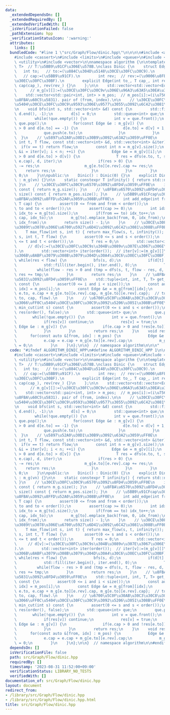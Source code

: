```yaml
---
data:
  _extendedDependsOn: []
  _extendedRequiredBy: []
  _extendedVerifiedWith: []
  _isVerificationFailed: false
  _pathExtension: hpp
  _verificationStatusIcon: ':warning:'
  attributes:
    links: []
  bundledCode: "#line 1 \"src/Graph/Flow/dinic.hpp\"\n\n\n\n#include <algorithm>\n\
    #include <cassert>\n#include <limits>\n#include <queue>\n#include <tuple>\n#include\
    \ <utility>\n#include <vector>\n\nnamespace algorithm {\n\ntemplate <typename\
    \ T>  // T:\u5BB9\u91CF\u306E\u578B.\nclass Dinic {\n    struct Edge {\n     \
    \   int to;   // to:=(\u884C\u304D\u5148\u30CE\u30FC\u30C9).\n        T cap; \
    \   // cap:=(\u5BB9\u91CF).\n        int rev;  // rev:=(\u9006\u8FBA\u30A4\u30C6\
    \u30EC\u30FC\u30BF).\n        explicit Edge(int to_, T cap_, int rev_) : to(to_),\
    \ cap(cap_), rev(rev_) {}\n    };\n\n    std::vector<std::vector<Edge> > m_g;\
    \      // m_g[v][]:=(\u30CE\u30FC\u30C9v\u306E\u96A3\u63A5\u30EA\u30B9\u30C8).\n\
    \    std::vector<std::pair<int, int> > m_pos;  // m_pos[i]:=(i\u756A\u76EE\u306E\
    \u8FBA\u60C5\u5831). pair of (from, index).\n\n    // \u30CE\u30FC\u30C9s\u3068\
    \u5404\u30CE\u30FC\u30C9\u9593\u306E\u9577\u3055\u3092\u6C42\u3081\u308B\uFF0E\
    \n    void bfs(int s, std::vector<int> &d) const {\n        std::fill(d.begin(),\
    \ d.end(), -1);\n        d[s] = 0;\n        std::queue<int> que;\n        que.push(s);\n\
    \        while(!que.empty()) {\n            int v = que.front();\n           \
    \ que.pop();\n            for(const Edge &e : m_g[v]) {\n                if(e.cap\
    \ > 0 and d[e.to] == -1) {\n                    d[e.to] = d[v] + 1;\n        \
    \            que.push(e.to);\n                }\n            }\n        }\n  \
    \  }\n    // \u5897\u52A0\u30D1\u30B9\u3092\u63A2\u3059\uFF0E\n    T dfs(int v,\
    \ int t, T flow, const std::vector<int> &d, std::vector<int> &iter) {\n      \
    \  if(v == t) return flow;\n        const int n = m_g[v].size();\n        for(int\
    \ &i = iter[v]; i < n; ++i) {\n            Edge &e = m_g[v][i];\n            if(e.cap\
    \ > 0 and d[e.to] > d[v]) {\n                T res = dfs(e.to, t, std::min(flow,\
    \ e.cap), d, iter);\n                if(res > 0) {\n                    e.cap\
    \ -= res;\n                    m_g[e.to][e.rev].cap += res;\n                \
    \    return res;\n                }\n            }\n        }\n        return\
    \ 0;\n    }\n\npublic:\n    Dinic() : Dinic(0) {}\n    explicit Dinic(size_t vn)\
    \ : m_g(vn) {}\n\n    static constexpr T infinity() { return std::numeric_limits<T>::max();\
    \ }\n    // \u30CE\u30FC\u30C9\u6570\u3092\u8FD4\u3059\uFF0E\n    int order()\
    \ const { return m_g.size(); }\n    // \u8FBA\u6570\u3092\u8FD4\u3059.\n    int\
    \ size() const { return m_pos.size(); }\n    // \u5BB9\u91CFcap\u306E\u6709\u5411\
    \u8FBA\u3092\u8FFD\u52A0\u3059\u308B\uFF0E\n    int add_edge(int from, int to,\
    \ T cap) {\n        assert(0 <= from and from < order());\n        assert(0 <=\
    \ to and to < order());\n        assert(cap >= 0);\n        int idx_from = m_g[from].size(),\
    \ idx_to = m_g[to].size();\n        if(from == to) idx_to++;\n        m_g[from].emplace_back(to,\
    \ cap, idx_to);\n        m_g[to].emplace_back(from, 0, idx_from);\n        m_pos.emplace_back(from,\
    \ idx_from);\n        return size() - 1;\n    }\n    // \u30CE\u30FC\u30C9s\u304B\
    \u3089t\u3078\u306E\u6700\u5927\u6D41\u3092\u6C42\u3081\u308B\uFF0EO((|V|^2)*|E|).\n\
    \    T max_flow(int s, int t) { return max_flow(s, t, infinity()); }\n    T max_flow(int\
    \ s, int t, T flow) {\n        assert(0 <= s and s < order());\n        assert(0\
    \ <= t and t < order());\n        T res = 0;\n        std::vector<int> d(order());\
    \     // d[v]:=(\u30CE\u30FC\u30C9s\u304B\u3089v\u307E\u3067\u306E\u9577\u3055\
    ).\n        std::vector<int> iter(order());  // iter[v]:=(m_g[v][]\u306E\u6B21\
    \u306B\u8ABF\u3079\u308B\u3079\u304D\u30A4\u30C6\u30EC\u30FC\u30BF).\n       \
    \ while(res < flow) {\n            bfs(s, d);\n            if(d[t] == -1) break;\n\
    \            std::fill(iter.begin(), iter.end(), 0);\n            T tmp;\n   \
    \         while(flow - res > 0 and (tmp = dfs(s, t, flow - res, d, iter)) > 0)\
    \ res += tmp;\n        }\n        return res;\n    }\n    // \u8FBA\u306E\u60C5\
    \u5831\u3092\u8FD4\u3059\uFF0E\n    std::tuple<int, int, T, T> get_edge(int i)\
    \ const {\n        assert(0 <= i and i < size());\n        const auto &[from,\
    \ idx] = m_pos[i];\n        const Edge &e = m_g[from][idx];\n        return {from,\
    \ e.to, e.cap + m_g[e.to][e.rev].cap, m_g[e.to][e.rev].cap};  // tuple of (from,\
    \ to, cap, flow).\n    }\n    // \u6700\u5C0F\u30AB\u30C3\u30C8\u306B\u3088\u3063\
    \u3066\uFF0C\u5404\u30CE\u30FC\u30C9\u3092\u5206\u3051\u308B\uFF0E\n    std::vector<bool>\
    \ min_cut(int s) const {\n        assert(0 <= s and s < order());\n        std::vector<bool>\
    \ res(order(), false);\n        std::queue<int> que;\n        que.push(s);\n \
    \       while(!que.empty()) {\n            int v = que.front();\n            que.pop();\n\
    \            if(res[v]) continue;\n            res[v] = true;\n            for(const\
    \ Edge &e : m_g[v]) {\n                if(e.cap > 0 and !res[e.to]) que.push(e.to);\n\
    \            }\n        }\n        return res;\n    }\n    void reset() {\n  \
    \      for(const auto &[from, idx] : m_pos) {\n            Edge &e = m_g[from][idx];\n\
    \            e.cap = e.cap + m_g[e.to][e.rev].cap;\n            m_g[e.to][e.rev].cap\
    \ = 0;\n        }\n    }\n};\n\n}  // namespace algorithm\n\n\n"
  code: "#ifndef ALGORITHM_DINIC_HPP\n#define ALGORITHM_DINIC_HPP 1\n\n#include <algorithm>\n\
    #include <cassert>\n#include <limits>\n#include <queue>\n#include <tuple>\n#include\
    \ <utility>\n#include <vector>\n\nnamespace algorithm {\n\ntemplate <typename\
    \ T>  // T:\u5BB9\u91CF\u306E\u578B.\nclass Dinic {\n    struct Edge {\n     \
    \   int to;   // to:=(\u884C\u304D\u5148\u30CE\u30FC\u30C9).\n        T cap; \
    \   // cap:=(\u5BB9\u91CF).\n        int rev;  // rev:=(\u9006\u8FBA\u30A4\u30C6\
    \u30EC\u30FC\u30BF).\n        explicit Edge(int to_, T cap_, int rev_) : to(to_),\
    \ cap(cap_), rev(rev_) {}\n    };\n\n    std::vector<std::vector<Edge> > m_g;\
    \      // m_g[v][]:=(\u30CE\u30FC\u30C9v\u306E\u96A3\u63A5\u30EA\u30B9\u30C8).\n\
    \    std::vector<std::pair<int, int> > m_pos;  // m_pos[i]:=(i\u756A\u76EE\u306E\
    \u8FBA\u60C5\u5831). pair of (from, index).\n\n    // \u30CE\u30FC\u30C9s\u3068\
    \u5404\u30CE\u30FC\u30C9\u9593\u306E\u9577\u3055\u3092\u6C42\u3081\u308B\uFF0E\
    \n    void bfs(int s, std::vector<int> &d) const {\n        std::fill(d.begin(),\
    \ d.end(), -1);\n        d[s] = 0;\n        std::queue<int> que;\n        que.push(s);\n\
    \        while(!que.empty()) {\n            int v = que.front();\n           \
    \ que.pop();\n            for(const Edge &e : m_g[v]) {\n                if(e.cap\
    \ > 0 and d[e.to] == -1) {\n                    d[e.to] = d[v] + 1;\n        \
    \            que.push(e.to);\n                }\n            }\n        }\n  \
    \  }\n    // \u5897\u52A0\u30D1\u30B9\u3092\u63A2\u3059\uFF0E\n    T dfs(int v,\
    \ int t, T flow, const std::vector<int> &d, std::vector<int> &iter) {\n      \
    \  if(v == t) return flow;\n        const int n = m_g[v].size();\n        for(int\
    \ &i = iter[v]; i < n; ++i) {\n            Edge &e = m_g[v][i];\n            if(e.cap\
    \ > 0 and d[e.to] > d[v]) {\n                T res = dfs(e.to, t, std::min(flow,\
    \ e.cap), d, iter);\n                if(res > 0) {\n                    e.cap\
    \ -= res;\n                    m_g[e.to][e.rev].cap += res;\n                \
    \    return res;\n                }\n            }\n        }\n        return\
    \ 0;\n    }\n\npublic:\n    Dinic() : Dinic(0) {}\n    explicit Dinic(size_t vn)\
    \ : m_g(vn) {}\n\n    static constexpr T infinity() { return std::numeric_limits<T>::max();\
    \ }\n    // \u30CE\u30FC\u30C9\u6570\u3092\u8FD4\u3059\uFF0E\n    int order()\
    \ const { return m_g.size(); }\n    // \u8FBA\u6570\u3092\u8FD4\u3059.\n    int\
    \ size() const { return m_pos.size(); }\n    // \u5BB9\u91CFcap\u306E\u6709\u5411\
    \u8FBA\u3092\u8FFD\u52A0\u3059\u308B\uFF0E\n    int add_edge(int from, int to,\
    \ T cap) {\n        assert(0 <= from and from < order());\n        assert(0 <=\
    \ to and to < order());\n        assert(cap >= 0);\n        int idx_from = m_g[from].size(),\
    \ idx_to = m_g[to].size();\n        if(from == to) idx_to++;\n        m_g[from].emplace_back(to,\
    \ cap, idx_to);\n        m_g[to].emplace_back(from, 0, idx_from);\n        m_pos.emplace_back(from,\
    \ idx_from);\n        return size() - 1;\n    }\n    // \u30CE\u30FC\u30C9s\u304B\
    \u3089t\u3078\u306E\u6700\u5927\u6D41\u3092\u6C42\u3081\u308B\uFF0EO((|V|^2)*|E|).\n\
    \    T max_flow(int s, int t) { return max_flow(s, t, infinity()); }\n    T max_flow(int\
    \ s, int t, T flow) {\n        assert(0 <= s and s < order());\n        assert(0\
    \ <= t and t < order());\n        T res = 0;\n        std::vector<int> d(order());\
    \     // d[v]:=(\u30CE\u30FC\u30C9s\u304B\u3089v\u307E\u3067\u306E\u9577\u3055\
    ).\n        std::vector<int> iter(order());  // iter[v]:=(m_g[v][]\u306E\u6B21\
    \u306B\u8ABF\u3079\u308B\u3079\u304D\u30A4\u30C6\u30EC\u30FC\u30BF).\n       \
    \ while(res < flow) {\n            bfs(s, d);\n            if(d[t] == -1) break;\n\
    \            std::fill(iter.begin(), iter.end(), 0);\n            T tmp;\n   \
    \         while(flow - res > 0 and (tmp = dfs(s, t, flow - res, d, iter)) > 0)\
    \ res += tmp;\n        }\n        return res;\n    }\n    // \u8FBA\u306E\u60C5\
    \u5831\u3092\u8FD4\u3059\uFF0E\n    std::tuple<int, int, T, T> get_edge(int i)\
    \ const {\n        assert(0 <= i and i < size());\n        const auto &[from,\
    \ idx] = m_pos[i];\n        const Edge &e = m_g[from][idx];\n        return {from,\
    \ e.to, e.cap + m_g[e.to][e.rev].cap, m_g[e.to][e.rev].cap};  // tuple of (from,\
    \ to, cap, flow).\n    }\n    // \u6700\u5C0F\u30AB\u30C3\u30C8\u306B\u3088\u3063\
    \u3066\uFF0C\u5404\u30CE\u30FC\u30C9\u3092\u5206\u3051\u308B\uFF0E\n    std::vector<bool>\
    \ min_cut(int s) const {\n        assert(0 <= s and s < order());\n        std::vector<bool>\
    \ res(order(), false);\n        std::queue<int> que;\n        que.push(s);\n \
    \       while(!que.empty()) {\n            int v = que.front();\n            que.pop();\n\
    \            if(res[v]) continue;\n            res[v] = true;\n            for(const\
    \ Edge &e : m_g[v]) {\n                if(e.cap > 0 and !res[e.to]) que.push(e.to);\n\
    \            }\n        }\n        return res;\n    }\n    void reset() {\n  \
    \      for(const auto &[from, idx] : m_pos) {\n            Edge &e = m_g[from][idx];\n\
    \            e.cap = e.cap + m_g[e.to][e.rev].cap;\n            m_g[e.to][e.rev].cap\
    \ = 0;\n        }\n    }\n};\n\n}  // namespace algorithm\n\n#endif\n"
  dependsOn: []
  isVerificationFile: false
  path: src/Graph/Flow/dinic.hpp
  requiredBy: []
  timestamp: '2023-08-31 11:52:00+09:00'
  verificationStatus: LIBRARY_NO_TESTS
  verifiedWith: []
documentation_of: src/Graph/Flow/dinic.hpp
layout: document
redirect_from:
- /library/src/Graph/Flow/dinic.hpp
- /library/src/Graph/Flow/dinic.hpp.html
title: src/Graph/Flow/dinic.hpp
---
```

